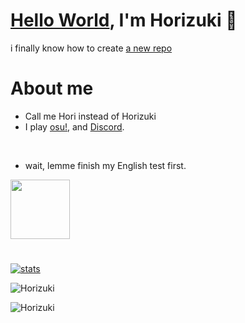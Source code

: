 # [Hello World](https://guides.github.com/activities/hello-world/), I'm Horizuki 👋
i finally know how to create [a new repo](https://github.com/new)

# About me
- Call me Hori instead of Horizuki
- I play [osu!](https://osu.ppy.sh/home), and [Discord](https://discord.com).
</br>

- wait, lemme finish my English test first.

<a href="https://discord.com/users/350144899489857536">
<img height="95px" src="https://discord.c99.nl/widget/theme-4/350144899489857536.png" />
</a>

#
<!-- <a href="https://github.com/Horizuki">
  <img align="center" src="https://github-profile-trophy.vercel.app/?username=Horizuki&theme=radical"/>
</a> -->
<!-- ![Horizuki](https://github-readme-stats.vercel.app/api?username=Horizuki&count_private=true&show_icons=true&theme=tokyonight&title_color=ff7700) -->
[![stats](https://github-readme-stats.vercel.app/api?username=Horizuki&count_private=true&show_icons=true&theme=tokyonight)](https://github.com/anuraghazra/github-readme-stats)

![Horizuki](https://github-readme-stats.vercel.app/api/top-langs/?username=Horizuki&&theme=tokyonight&title_color=ff7700)

![Horizuki](https://github-readme-streak-stats.herokuapp.com?user=Horizuki&theme=tokyonight)


<!--
**Horizuki/Horizuki** is a ✨ _special_ ✨ repository because its `README.md` (this file) appears on your GitHub profile.

Here are some ideas to get you started:

- 🔭 I’m currently working on ...
- 🌱 I’m currently learning ...
- 👯 I’m looking to collaborate on ...
- 🤔 I’m looking for help with ...
- 💬 Ask me about ...
- 📫 How to reach me: ...
- 😄 Pronouns: ...
- ⚡ Fun fact: ...
-->

